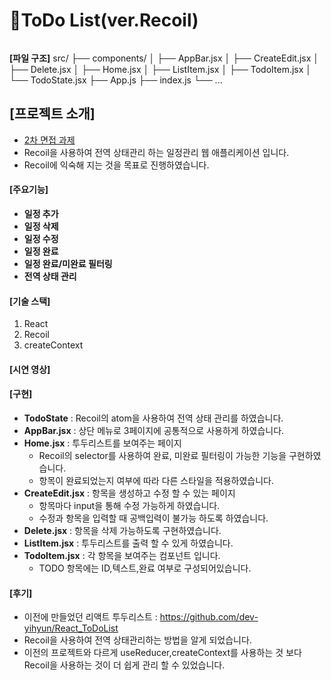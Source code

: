 # 🧾ToDo List(ver.Recoil)

<p align="center">
  <img src="">
</p>

**[파일 구조]**
src/
├── components/
│   ├── AppBar.jsx
│   ├── CreateEdit.jsx
│   ├── Delete.jsx
│   ├── Home.jsx
│   ├── ListItem.jsx
│   ├── TodoItem.jsx
│   └── TodoState.jsx
├── App.js
├── index.js
└── ...


## [프로젝트 소개]
- <u>2차 면접 과제</u>
- Recoil을 사용하여 전역 상태관리 하는 일정관리 웹 애플리케이션 입니다.
- Recoil에 익숙해 지는 것을 목표로 진행하였습니다.

#### [주요기능]
- **일정 추가**
- **일정 삭제**
- **일정 수정**
- **일정 완료**
- **일정 완료/미완료 필터링**
- **전역 상태 관리**

#### [기술 스택]
1. React
2. Recoil
3. createContext

#### [시연 영상]



#### [구현]
- **TodoState** : Recoil의 atom을 사용하여 전역 상태 관리를 하였습니다.
- **AppBar.jsx** : 상단 메뉴로 3페이지에 공통적으로 사용하게 하였습니다.
- **Home.jsx** : 투두리스트를 보여주는 페이지
  - Recoil의 selector를 사용하여 완료, 미완료 필터링이 가능한 기능을 구현하였습니다.
  - 항목이 완료되었는지 여부에 따라 다른 스타일을 적용하였습니다.
- **CreateEdit.jsx** : 항목을 생성하고 수정 할 수 있는 페이지
  - 항목마다 input을 통해 수정 가능하게 하였습니다.
  - 수정과 항목을 입력할 때 공백입력이 불가능 하도록 하였습니다.
- **Delete.jsx** : 항목을 삭제 가능하도록 구현하였습니다.
- **ListItem.jsx** : 투두리스트를 출력 할 수 있게 하였습니다.
- **TodoItem.jsx** : 각 항목을 보여주는 컴포넌트 입니다.
  - TODO 항목에는 ID,텍스트,완료 여부로 구성되어있습니다.


#### [후기]
- 이전에 만들었던 리액트 투두리스트 : https://github.com/dev-yihyun/React_ToDoList
- Recoil을 사용하여 전역 상태관리하는 방법을 알게 되었습니다.
- 이전의 프로젝트와 다르게 useReducer,createContext를 사용하는 것 보다 Recoil을 사용하는 것이 더 쉽게 관리 할 수 있었습니다.
